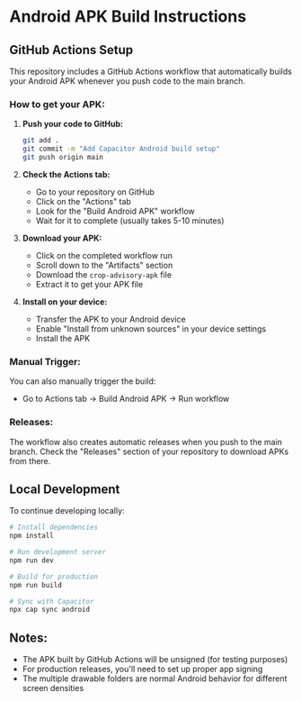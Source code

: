 # Android APK Build Instructions

## GitHub Actions Setup

This repository includes a GitHub Actions workflow that automatically builds your Android APK whenever you push code to the main branch.

### How to get your APK:

1. **Push your code to GitHub:**
   ```bash
   git add .
   git commit -m "Add Capacitor Android build setup"
   git push origin main
   ```

2. **Check the Actions tab:**
   - Go to your repository on GitHub
   - Click on the "Actions" tab
   - Look for the "Build Android APK" workflow
   - Wait for it to complete (usually takes 5-10 minutes)

3. **Download your APK:**
   - Click on the completed workflow run
   - Scroll down to the "Artifacts" section
   - Download the `crop-advisory-apk` file
   - Extract it to get your APK file

4. **Install on your device:**
   - Transfer the APK to your Android device
   - Enable "Install from unknown sources" in your device settings
   - Install the APK

### Manual Trigger:

You can also manually trigger the build:
- Go to Actions tab → Build Android APK → Run workflow

### Releases:

The workflow also creates automatic releases when you push to the main branch. Check the "Releases" section of your repository to download APKs from there.

## Local Development

To continue developing locally:

```bash
# Install dependencies
npm install

# Run development server
npm run dev

# Build for production
npm run build

# Sync with Capacitor
npx cap sync android
```

## Notes:

- The APK built by GitHub Actions will be unsigned (for testing purposes)
- For production releases, you'll need to set up proper app signing
- The multiple drawable folders are normal Android behavior for different screen densities